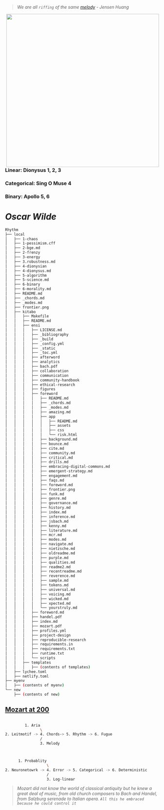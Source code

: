 > *We are all `riffing` of the same [melody](https://www.instagram.com/reel/C7lvO2lSnEk/?utm_source=ig_web_copy_link) - Jensen Huang*

<a href="https://book.the-turing-way.org/welcome.html"><img src="https://static.dw.com/image/62054308_1004.webp" width="500" align="Right" /></a>

```sh
find local -type f -exec du -h {} + | sort -rh | head -n 10
```

```sh
      1. Probabilistic
                      \
  2. Neuronetworks -> 4. Central -> 5. Algorithms -> Deterministic
                      /
                      3. Graphical
```

### Linear: Dionysus 1, 2, 3
### Categorical: Sing O Muse 4
### Binary: Apollo 5, 6

# _Oscar Wilde_

```sh
Rhythm
├── local
│   ├── 1-chaos
│   ├── 1-pessimism.cff
│   ├── 2-bge.md
│   ├── 2-frenzy
│   ├── 3-energy
│   ├── 3.robustness.md
│   ├── 4-dionysian
│   ├── 4-dionysus.md
│   ├── 5-algorithm
│   ├── 5-science.md
│   ├── 6-binary
│   ├── 6-morality.md
│   ├── README.md
│   ├── _chords.md
│   ├── _modes.md
│   ├── frontier.png
│   ├── kitabo
│   │   ├── Makefile
│   │   ├── README.md
│   │   ├── ensi
│   │   │   ├── LICENSE.md
│   │   │   ├── _bibliography
│   │   │   ├── _build
│   │   │   ├── _config.yml
│   │   │   ├── _static
│   │   │   ├── _toc.yml
│   │   │   ├── afterword
│   │   │   ├── analytics
│   │   │   ├── bach.pdf
│   │   │   ├── collaboration
│   │   │   ├── communication
│   │   │   ├── community-handbook
│   │   │   ├── ethical-research
│   │   │   ├── figures
│   │   │   ├── foreword
│   │   │   │   ├── README.md
│   │   │   │   ├── _chords.md
│   │   │   │   ├── _modes.md
│   │   │   │   ├── amazing.md
│   │   │   │   ├── app
│   │   │   │   │   ├── README.md
│   │   │   │   │   ├── assets
│   │   │   │   │   ├── css
│   │   │   │   │   └── risk.html
│   │   │   │   ├── background.md
│   │   │   │   ├── bounce.md
│   │   │   │   ├── cite.md
│   │   │   │   ├── community.md
│   │   │   │   ├── critical.md
│   │   │   │   ├── drills.md
│   │   │   │   ├── embracing-digital-commons.md
│   │   │   │   ├── emergent-strategy.md
│   │   │   │   ├── engagement.md
│   │   │   │   ├── faqs.md
│   │   │   │   ├── foreword.md
│   │   │   │   ├── frontier.png
│   │   │   │   ├── funk.md
│   │   │   │   ├── genre.md
│   │   │   │   ├── governance.md
│   │   │   │   ├── history.md
│   │   │   │   ├── index.md
│   │   │   │   ├── inference.md
│   │   │   │   ├── jsbach.md
│   │   │   │   ├── kenny.md
│   │   │   │   ├── literature.md
│   │   │   │   ├── mcr.md
│   │   │   │   ├── modes.md
│   │   │   │   ├── navigate.md
│   │   │   │   ├── nietzsche.md
│   │   │   │   ├── oldreadme.md
│   │   │   │   ├── purple.md
│   │   │   │   ├── qualities.md
│   │   │   │   ├── readme2.md
│   │   │   │   ├── recentreadme.md
│   │   │   │   ├── reverence.md
│   │   │   │   ├── sample.md
│   │   │   │   ├── tokens.md
│   │   │   │   ├── universal.md
│   │   │   │   ├── voicing.md
│   │   │   │   ├── wicked.md
│   │   │   │   ├── xpected.md
│   │   │   │   └── yourstruly.md
│   │   │   ├── foreword.md
│   │   │   ├── handel.pdf
│   │   │   ├── index.md
│   │   │   ├── mozart.pdf
│   │   │   ├── profiles.yml
│   │   │   ├── project-design
│   │   │   ├── reproducible-research
│   │   │   ├── requirements.in
│   │   │   ├── requirements.txt
│   │   │   ├── runtime.txt
│   │   │   └── scripts
│   │   ├── templates
│   │   │   ├── (contents of templates)
│   ├── lychee.toml
│   ├── netlify.toml
├── myenv
│   ├── (contents of myenv)
└── new
    ├── (contents of new)
```

## [Mozart at 200](https://abikesa.github.io/haydn/part1/part1.html)

```sh

         1. Aria
                \
2. Leitmotif -> 4. Chords-> 5. Rhythm -> 6. Fugue 
                /
                3. Melody



      1. Probablity
                   \
2. Neuronetowrk -> 4. Error -> 5. Categorical -> 6. Deterministic
                   / 
                   3. Log-linear
```

> *Mozart did not know the world of classical antiquity but he knew a great deal of music, from old church composers to Bach and Handel, from Salzburg serenade to Italian opera. `All this he embraced because he could control it`*
